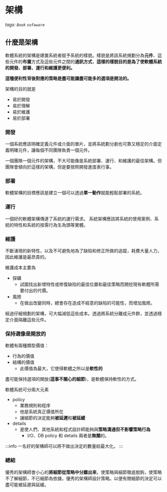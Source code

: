 # 架構
###### tags: `Book` `sofaware`

## 什麼是架構
軟體系統的架構是建置系統者賦予系統的樣貌。樣貌是將該系統規劃分為**元件**、這些元件的**布置**方式及這些元件之間的**通訊方式**，**這樣的樣貌目的是為了使軟體系統的開發、部署、運行和維護更便利。**

**這種便利性背後對應的策略是盡可能讓盡可能多的選項是開法的。**

架構的目的就是
- 易於開發
- 易於理解
- 易於維護
- 易於部署

### 開發
一個系統應該明確定義元件或介面的單片，並將系統劃分劇也可靠又穩定的介面定義明確元件，讓每個不同團隊負責一個元件。

一個團隊一個元件的架構，不大可能像是系統部署、運行、和維護的最佳架構。但團隊會傾向於這樣的架構，但是要按照開發進度表行事。
### 部署
軟體架構的目標應該是建立一個可以透過**單一動作**就能輕鬆部署的系統。

### 運行
一個好的軟體架構傳達了系統的運行需求。
系統架構應該將系統的使用案例、系統的特性和系統的按需行為生為頭等實體。
### 維護
不斷湧現的新特性，以及不可避免地為了缺陷和修正所做的追蹤，耗費大量人力，因此維護是最昂貴的。

維護成本主要為
- 探礦
    - 試圖找出新增特性或修復缺陷的最佳位置和最佳策略而開挖現有軟體所需要付出的代價。
- 風險
    - 在做出改變同時，總會存在造成不經意的缺陷的可能性，而增加風險。

經過仔細規劃的架構，可大幅減低這些成本。透過將系統分離成元件群，並透過穩定介面隔離這些元件。

### 保持選像是開放的
軟體有兩種類型價值：
- 行為的價值
- 結構的價值
    - 此價值為最大，它使得軟體之所以是**軟性的**

盡可能保持選項的開放(**這事不關心的細節**)，是軟體保持軟性的方式。

軟體系統可分兩大元素
- policy
    - 業務規則和程序
    - 他是系統真正價值所在
    - 讓細節的決定能夠**被延遲**和**被延緩**
- details
    - 是使人們、其他系統和程式設計師能夠與**策略溝通但不影響策略行為**
        - I/O、DB
policy 和 details 兩者是**無關**的。

:::info
一名好的架構師可以將不做出決定的數量給最大化。
:::

### 總結
優秀的架構師會小心的**將細節從策略中分離出來**，使策略與細節徹底脫鉤，使策略不了解細節，不已細節為依據。優秀的架構師設計策略。以便有關細節的決定可以盡可能被延遲與延緩。
